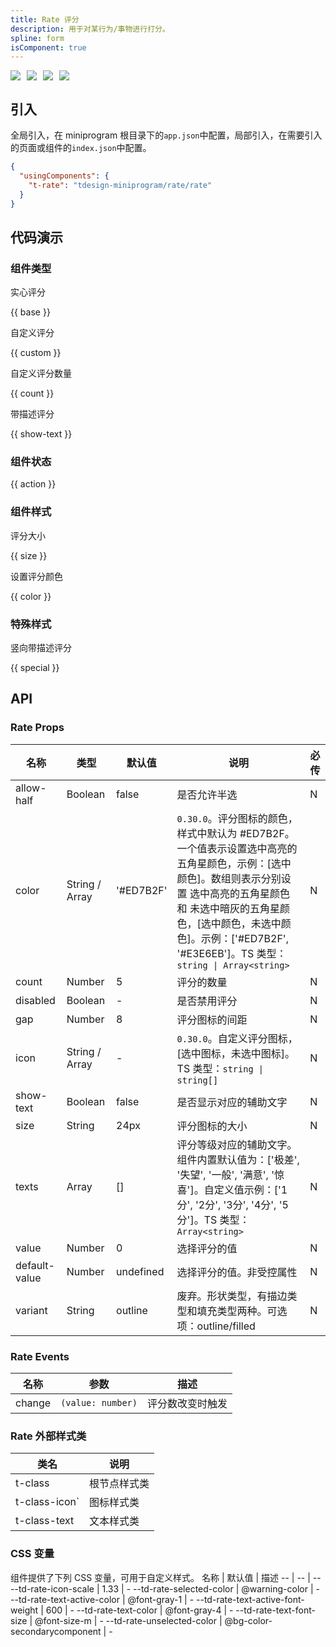 ```yaml
---
title: Rate 评分
description: 用于对某行为/事物进行打分。
spline: form
isComponent: true
---
```


<span class="coverages-badge" style="margin-right: 10px"><img src="https://img.shields.io/badge/coverages%3A%20lines-94%25-blue" /></span><span class="coverages-badge" style="margin-right: 10px"><img src="https://img.shields.io/badge/coverages%3A%20functions-100%25-blue" /></span><span class="coverages-badge" style="margin-right: 10px"><img src="https://img.shields.io/badge/coverages%3A%20statements-94%25-blue" /></span><span class="coverages-badge" style="margin-right: 10px"><img src="https://img.shields.io/badge/coverages%3A%20branches-50%25-red" /></span>

## 引入

全局引入，在 miniprogram 根目录下的`app.json`中配置，局部引入，在需要引入的页面或组件的`index.json`中配置。

```json
{
  "usingComponents": {
    "t-rate": "tdesign-miniprogram/rate/rate"
  }
}
```

## 代码演示

### 组件类型

实心评分

{{ base }}

自定义评分

{{ custom }}

自定义评分数量

{{ count }}

带描述评分

{{ show-text }}

### 组件状态

{{ action }}

### 组件样式

评分大小

{{ size }}

设置评分颜色

{{ color }}

### 特殊样式

竖向带描述评分

{{ special }}

## API

### Rate Props

 名称            | 类型             | 默认值       | 说明                                                                                                                                                                    | 必传 
---------------|----------------|-----------|-----------------------------------------------------------------------------------------------------------------------------------------------------------------------|----
 allow-half    | Boolean        | false     | 是否允许半选                                                                                                                                                                | N  
 color         | String / Array | '#ED7B2F' | `0.30.0`。评分图标的颜色，样式中默认为 #ED7B2F。一个值表示设置选中高亮的五角星颜色，示例：[选中颜色]。数组则表示分别设置 选中高亮的五角星颜色 和 未选中暗灰的五角星颜色，[选中颜色，未选中颜色]。示例：['#ED7B2F', '#E3E6EB']。TS 类型：`string \| Array<string>` | N  
 count         | Number         | 5         | 评分的数量                                                                                                                                                                 | N  
 disabled      | Boolean        | -         | 是否禁用评分                                                                                                                                                                | N  
 gap           | Number         | 8         | 评分图标的间距                                                                                                                                                               | N  
 icon          | String / Array | -         | `0.30.0`。自定义评分图标，[选中图标，未选中图标]。TS 类型：`string \| string[]`                                                                                                              | N  
 show-text     | Boolean        | false     | 是否显示对应的辅助文字                                                                                                                                                           | N  
 size          | String         | 24px      | 评分图标的大小                                                                                                                                                               | N  
 texts         | Array          | []        | 评分等级对应的辅助文字。组件内置默认值为：['极差', '失望', '一般', '满意', '惊喜']。自定义值示例：['1分', '2分', '3分', '4分', '5分']。TS 类型：`Array<string>`                                                       | N  
 value         | Number         | 0         | 选择评分的值                                                                                                                                                                | N  
 default-value | Number         | undefined | 选择评分的值。非受控属性                                                                                                                                                          | N  
 variant       | String         | outline   | 废弃。形状类型，有描边类型和填充类型两种。可选项：outline/filled                                                                                                                               | N  

### Rate Events

 名称     | 参数                | 描述       
--------|-------------------|----------
 change | `(value: number)` | 评分数改变时触发 

### Rate 外部样式类

 类名            | 说明     
---------------|-------- 
 t-class       | 根节点样式类 
 t-class-icon` | 图标样式类  
 t-class-text  | 文本样式类  

### CSS 变量

组件提供了下列 CSS 变量，可用于自定义样式。
名称 | 默认值 | 描述
-- | -- | --
--td-rate-icon-scale | 1.33 | -
--td-rate-selected-color | @warning-color | -
--td-rate-text-active-color | @font-gray-1 | -
--td-rate-text-active-font-weight | 600 | -
--td-rate-text-color | @font-gray-4 | -
--td-rate-text-font-size | @font-size-m | -
--td-rate-unselected-color | @bg-color-secondarycomponent | - 

